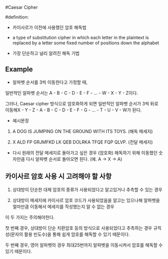 #Caesar Cipher

#definition:

- 카이사르가 이전에 사용했던 암호 해독법

- a type of substitution cipher in which each letter in the plaintext is replaced by a letter some fixed number of positions down the alphabet

- 가장 단순하고 널리 알려진 해독 기법

## Example

- 알파벳 순서를 3씩 이동한다고 가정할 때,

일반적인 알파벳 순서는 A - B - C - D - E - F - ... - W - X - Y - Z이다.

그러나, Caesar cipher 방식으로 암호화하게 되면 일반적인 알파벳 순서가 3씩 뒤로 이동해X - Y - Z - A - B - C - D - E - F - G - ... - T - U - V - W가 된다.

- 예시문장

1. A DOG IS JUMPING ON THE GROUND WITH ITS TOYS. (해독 메세지)

2. X ALD FP GRJMFKD LK QEB DOLRKA TFQE FQP QLVP. (전달 메세지)

- 다시 원래의 전달  메세지로 돌아가고 싶은 경우 (암호화) 해독하기 위해 이동했던 숫자만큼 다시 알파벳 순서로 돌아오면 된다. (예. A -> X -> A)

## 카이사르 암호 사용 시 고려해야 할 사항

1. 상대방이 단순한 대체 암호의 종류가 사용되었다고 알고있거나 추측할 수 있는 경우

2. 상대방이 메세지에 카이사르 암호 코드가 사용되었음을 알고는 있으나해 알파벳을 얼마만큼 이동해서 메세지를 작성했는지 알 수 없는 경우

이 두 가지는 주의해야한다.

첫 번째 경우, 상대방이 단순 치환암호 등의 방식으로 사용되었다고 추측하는 경우 규칙성(문자의 활용 빈도수)을 통해 쉽게 암호를 해독할 수 있기 때문이다.

두 번째 경우, 영어 알파벳의 경우 최대25번까지 알파벳을 이동시켜서 암호를 해독할 수 있기 때문이다.

